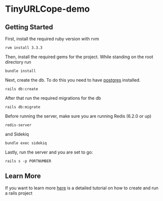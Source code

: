 # TinyURLCope-demo

## Getting Started

First, install the required ruby version with rvm

```
rvm install 3.3.3
```

Then, install the required gems for the project. While standing on the root directory run

```
bundle install
```

Next, create the db. To do this you need to have [postgres](https://wiki.postgresql.org/wiki/Homebrew) installed.

```
rails db:create
```

After that run the required migrations for the db

```
rails db:migrate
```

Before running the server, make sure you are running Redis (6.2.0 or up)
```
redis-server
```

and Sidekiq
```
bundle exec sidekiq
```
Lastly, run the server and you are set to go:

```
rails s -p PORTNUMBER
```


## Learn More

If you want to learn more [here](https://guides.rubyonrails.org/getting_started.html) is a detailed tutorial on how to create and run a rails project
